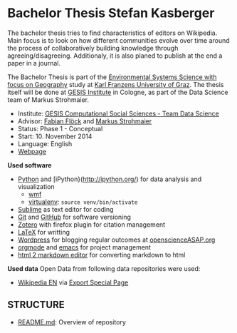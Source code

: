 Bachelor Thesis Stefan Kasberger
==============================

The bachelor thesis tries to find characteristics of editors on Wikipedia. Main focus is to look on how different communities evolve over time around the process of collaboratively building knowledge through agreeing/disagreeing. Additionaly, it is also planed to publish at the end a paper in a journal.

The Bachelor Thesis is part of the [Environmental Systems Science with focus on Geography](http://umweltsystemwissenschaften.uni-graz.at/) study at [Karl Franzens University of Graz](http://uni-graz.at/). The thesis itself will be done at [GESIS Institute](http://www.gesis.org/) in Cologne, as part of the Data Science team of Markus Strohmaier. 

- Institute: [GESIS Computational Social Sciences - Team Data Science](http://www.gesis.org/en/institute/gesis-scientific-departments/computational-social-science/)
- Advisor: [Fabian Flöck](https://twitter.com/ffloeck) and [Markus Strohmaier](http://twitter.com/mstrohm)
- Status: Phase 1 - Conceptual
- Start: 10. November 2014
- Language: English
- [Webpage](http://openscienceasap.org/research/bachelor-thesis-stefan-kasberger) 

**Used software**
- [Python](https://www.python.org/) and [iPython}(http://ipython.org/) for data analysis and visualization
	- [wmf]()
	- [virtualenv](https://virtualenv.pypa.io): ```source venv/bin/activate```
- [Sublime](http://www.sublimetext.com/) as text editor for coding
- [Git](http://git-scm.com/) and [GitHub](http://github.com/) for software versioning
- [Zotero](https://www.zotero.org/) with firefox plugin for citation management
- [LaTeX](http://www.latex-project.org/) for writting
- [Wordpress](https://wordpress.org/) for blogging regular outcomes at [openscienceASAP.org](http://openscienceasap.org)
- [orgmode](http://orgmode.org/) and [emacs](http://www.gnu.org/software/emacs/) for project management
- [html 2 markdown editor](http://dillinger.io/) for converting markdown to html

**Used data**
Open Data from following data repositories were used:
- [Wikipedia EN](https://en.wikipedia.org/wiki/Main_Page) via [Export Special Page](https://en.wikipedia.org/w/index.php?title=Special:Export)

## STRUCTURE
- [README.md](README.md): Overview of repository


